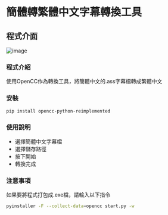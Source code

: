 # 簡體轉繁體中文字幕轉換工具

## 程式介面
![image](https://imgur.com/gMwfdWB.jpg)

### 程式介紹
  使用OpenCC作為轉換工具，將簡體中文的.ass字幕檔轉成繁體中文
  
### 安裝
```sh
pip install opencc-python-reimplemented
```

### 使用說明
  * 選擇簡體中文字幕檔  
  * 選擇儲存路徑  
  * 按下開始  
  * 轉換完成  
  
### 注意事項
  如果要將程式打包成.exe檔，請輸入以下指令  
```sh
pyinstaller -F --collect-data=opencc start.py -w  
```
